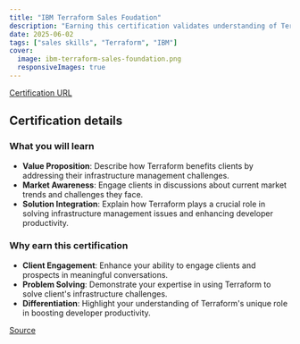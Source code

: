```yaml
---
title: "IBM Terraform Sales Foudation"
description: "Earning this certification validates understanding of Terraform's value proposition and the ability to engage clients in discussions about infrastructure management challenges and solutions."
date: 2025-06-02
tags: ["sales skills", "Terraform", "IBM"]
cover:
  image: ibm-terraform-sales-foundation.png
  responsiveImages: true
---
```


[Certification URL](https://www.credly.com/badges/686e5d75-fca3-403e-9052-e321aa11007b/public_url)

## Certification details

### What you will learn
- **Value Proposition**: Describe how Terraform benefits clients by addressing their infrastructure management challenges.
- **Market Awareness**: Engage clients in discussions about current market trends and challenges they face.
- **Solution Integration**: Explain how Terraform plays a crucial role in solving infrastructure management issues and enhancing developer productivity.

### Why earn this certification
- **Client Engagement**: Enhance your ability to engage clients and prospects in meaningful conversations.
- **Problem Solving**: Demonstrate your expertise in using Terraform to solve client's infrastructure challenges.
- **Differentiation**: Highlight your understanding of Terraform's unique role in boosting developer productivity.

[Source](https://www.credly.com/badges/686e5d75-fca3-403e-9052-e321aa11007b/public_url)
